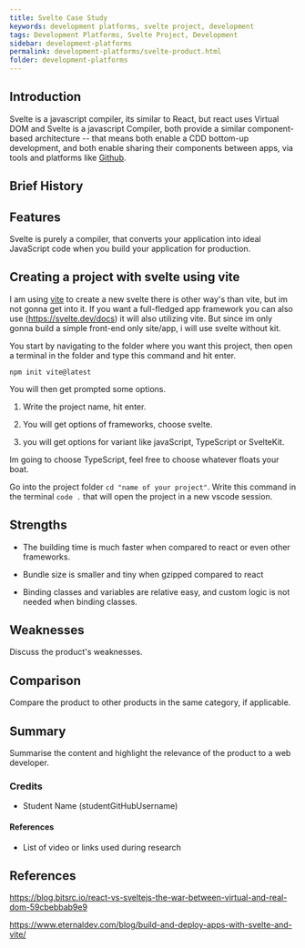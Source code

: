```yaml
---
title: Svelte Case Study
keywords: development platforms, svelte project, development
tags: Development Platforms, Svelte Project, Development
sidebar: development-platforms
permalink: development-platforms/svelte-product.html
folder: development-platforms
---
```


## Introduction

Svelte is a javascript compiler, its similar to React, but react uses Virtual DOM and Svelte is a javascript Compiler, both provide a similar component-based architecture -- that means both enable a CDD bottom-up development, and both enable sharing their components between apps, via tools and platforms like [Github](www.github.com).

## Brief History

## Features

Svelte is purely a compiler, that converts your application into ideal JavaScript code when you build your application for production.

## Creating a project with svelte using vite

I am using [vite](https://vitejs.dev/) to create a new svelte there is other way's than vite, but im not gonna get into it. If you want a full-fledged app framework you can also use (https://svelte.dev/docs) it will also utilizing vite. But since im only gonna build a simple front-end only site/app, i will use svelte without kit.

You start by navigating to the folder where you want this project, then open a terminal in the folder and type this command and hit enter.

```
npm init vite@latest
```
You will then get prompted some options.

1. Write the project name, hit enter.

2. You will get options of frameworks, choose svelte.

3. you will get options for variant like javaScript, TypeScript or SvelteKit.

Im going to choose TypeScript, feel free to choose whatever floats your boat.

Go into the project folder `cd "name of your project"`.
Write this command in the terminal `code .` that will open the project in a new vscode session.




## Strengths

- The building time is much faster when compared to react or even other frameworks.

- Bundle size is smaller and tiny when gzipped compared to react

- Binding classes and variables are relative easy, and custom logic is not needed when binding classes.

## Weaknesses

Discuss the product's weaknesses.

## Comparison

Compare the product to other products in the same category, if applicable.

## Summary

Summarise the content and highlight the relevance of the product to a web developer.

### Credits

- Student Name (studentGitHubUsername)

#### References

- List of video or links used during research

## References

https://blog.bitsrc.io/react-vs-sveltejs-the-war-between-virtual-and-real-dom-59cbebbab9e9

https://www.eternaldev.com/blog/build-and-deploy-apps-with-svelte-and-vite/
